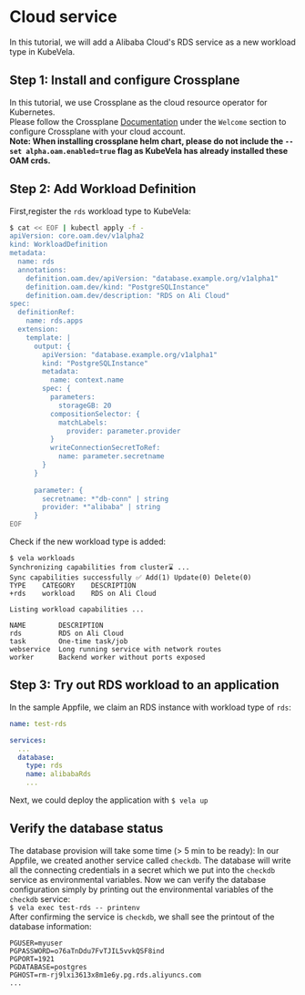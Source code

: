 # Cloud service

In this tutorial, we will add a Alibaba Cloud's RDS service as a new workload type in KubeVela.

## Step 1: Install and configure Crossplane 

In this tutorial, we use Crossplane as the cloud resource operator for Kubernetes.   
Please follow the Crossplane [Documentation](https://crossplane.io/docs/) under the `Welcome` section to configure Crossplane with your cloud account.   
**Note: When installing crossplane helm chart, please do not include the `--set alpha.oam.enabled=true` flag as KubeVela has already installed these OAM crds.**

## Step 2: Add Workload Definition

First,register the `rds` workload type to KubeVela:

```bash
$ cat << EOF | kubectl apply -f -
apiVersion: core.oam.dev/v1alpha2
kind: WorkloadDefinition
metadata:
  name: rds
  annotations:
    definition.oam.dev/apiVersion: "database.example.org/v1alpha1"
    definition.oam.dev/kind: "PostgreSQLInstance"
    definition.oam.dev/description: "RDS on Ali Cloud"
spec:
  definitionRef:
    name: rds.apps
  extension:
    template: |
      output: {
        apiVersion: "database.example.org/v1alpha1"
        kind: "PostgreSQLInstance"
        metadata:
          name: context.name
        spec: {         
          parameters:
            storageGB: 20
          compositionSelector: {
            matchLabels:
              provider: parameter.provider
          }
          writeConnectionSecretToRef:
            name: parameter.secretname
        }
      }
      
      parameter: {
        secretname: *"db-conn" | string
        provider: *"alibaba" | string
      }     
EOF
``` 

Check if the new workload type is added:   
```console
$ vela workloads
Synchronizing capabilities from cluster⌛ ...
Sync capabilities successfully ✅ Add(1) Update(0) Delete(0)
TYPE	CATEGORY	DESCRIPTION     
+rds	workload	RDS on Ali Cloud

Listing workload capabilities ...

NAME      	DESCRIPTION                             
rds       	RDS on Ali Cloud                        
task      	One-time task/job                       
webservice	Long running service with network routes
worker    	Backend worker without ports exposed    
```   

## Step 3: Try out RDS workload to an application

In the sample Appfile, we claim an RDS instance with workload type of `rds`:

``` yaml
name: test-rds

services:
  ...
  database:
    type: rds
    name: alibabaRds
    ...
```

Next, we could deploy the application with `$ vela up`

## Verify the database status

The database provision will take some time (> 5 min to be ready):
In our Appfile, we created another service called `checkdb`. The database will write all the connecting credentials in a secret which we put into the `checkdb` service as environmental variables. Now we can verify the database configuration simply by printing out the environmental variables of the `checkdb` service:   
`$ vela exec test-rds -- printenv`   
After confirming the service is `checkdb`, we shall see the printout of the database information:
```console
PGUSER=myuser
PGPASSWORD=o76aTnDdu7FvTJIL5vvkQSF8ind
PGPORT=1921
PGDATABASE=postgres
PGHOST=rm-rj9lxi3613x8m1e6y.pg.rds.aliyuncs.com
...
```